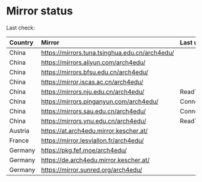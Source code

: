 <script src="./time.js"></script>
# Mirror status
Last check: <script type="text/javascript">localize(1679170769.7805712);</script>

|Country|Mirror|Last update|
|:------|:-----|:----------|
|China|https://mirrors.tuna.tsinghua.edu.cn/arch4edu/|<script type="text/javascript">localize(1679164505);</script>|
|China|https://mirrors.aliyun.com/arch4edu/|<script type="text/javascript">localize(1679077945);</script>|
|China|https://mirrors.bfsu.edu.cn/arch4edu/|<script type="text/javascript">localize(1679121142);</script>|
|China|https://mirror.iscas.ac.cn/arch4edu/|<script type="text/javascript">localize(1679121142);</script>|
|China|https://mirrors.nju.edu.cn/arch4edu/|ReadTimeout|
|China|https://mirrors.pinganyun.com/arch4edu/|ConnectionError|
|China|https://mirrors.sau.edu.cn/arch4edu/|ConnectionError|
|China|https://mirrors.ynu.edu.cn/arch4edu/|ReadTimeout|
|Austria|https://at.arch4edu.mirror.kescher.at/|<script type="text/javascript">localize(1679121142);</script>|
|France|https://mirror.lesviallon.fr/arch4edu/|<script type="text/javascript">localize(1679121142);</script>|
|Germany|https://pkg.fef.moe/arch4edu/|<script type="text/javascript">localize(1679121142);</script>|
|Germany|https://de.arch4edu.mirror.kescher.at/|<script type="text/javascript">localize(1679121142);</script>|
|Germany|https://mirror.sunred.org/arch4edu/|<script type="text/javascript">localize(1679121142);</script>|

<script src="./tablefilter/tablefilter.js"></script>
<script src="./table.js"></script>